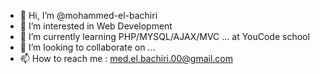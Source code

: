 - 👋 Hi, I’m @mohammed-el-bachiri
- 👀 I’m interested in Web Development
- 🌱 I’m currently learning PHP/MYSQL/AJAX/MVC ... at YouCode school
- 💞️ I’m looking to collaborate on ...
- 📫 How to reach me : med.el.bachiri.00@gmail.com
